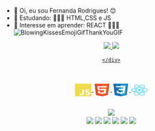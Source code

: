 - 👋 Oi, eu sou Fernanda Rodrigues!  😊
- 👀 Estudando: 👩🏻‍🎓 HTML,CSS e JS 
- 🥰 Interesse em aprender: REACT  👩🏻‍💻
![BlowingKissesEmojiGifThankYouGIF](https://user-images.githubusercontent.com/104037150/178318103-ccb49f1e-ddea-4efd-9bad-ba3e03cf451f.gif)

</div>
<div align="center">
  <a href="https://github.com/fer1192nanda">
  <img height="180em" src="https://github-readme-stats.vercel.app/api?username=fer1192nanda&show_icons=true&theme=dark&include_all_commits=true&count_private=true"/>
  <img height="180em" src="https://github-readme-stats.vercel.app/api/top-langs/?username=fer1192nanda&layout=compact&langs_count=7&theme=dark"/>
    
    </div>
  <div style="display: inline_block"><br
<div style="display: inline_block"><br><img align="center" alt="Fer-Js" height="30" width="40" src="https://raw.githubusercontent.com/devicons/devicon/master/icons/javascript/javascript-plain.svg">
<img align="center" alt="Fer-HTML" height="30" width="40" src="https://raw.githubusercontent.com/devicons/devicon/master/icons/html5/html5-original.svg">
<img align="center" alt="Fer-CSS" height="30" width="40" src="https://raw.githubusercontent.com/devicons/devicon/master/icons/css3/css3-original.svg">
<img align="center" alt="Fer-React" height="30" width="40" src="https://raw.githubusercontent.com/devicons/devicon/master/icons/react/react-original.svg">

  ##
 
<div> 

<a href="https://www.linkedin.com/in/fernanda-gomes-/" target="_blank"><img src="https://img.shields.io/badge/-LinkedIn-%230077B5?style=for-the-badge&logo=linkedin&logoColor=white" target="_blank"></a>  
<a href="https://www.instagram.com/" target="_blank"><img src="https://img.shields.io/badge/-Instagram-%23E4405F?style=for-the-badge&logo=instagram&logoColor=white" target="_blank"></a>
  <a href="https://www.tiktok.com/@fernandarodrigues451" target="_blank"><img src="https://img.shields.io/badge/TikTok-000000?style=for-the-badge&logo=tiktok&logoColor=white" target="_blank"></a> 
  <a href="https://br.pinterest.com/nandacatarina/" target="_blank"><img src="https://img.shields.io/badge/Pinterest-%23E60023.svg?&style=for-the-badge&logo=Pinterest&logoColor=white" target="_blank"></a> 
  <a href="https://codepen.io/FernaaandaRodrigues" target="_blank"><img src="https://img.shields.io/badge/Codepen-000000?style=for-the-badge&logo=codepen&logoColor=white" target="_blank"></a>
    <a href="Fernaaanda_Rodrigues#2049" target="_blank"><img src="https://img.shields.io/badge/Discord-7289DA?style=for-the-badge&logo=discord&logoColor=white" target="_blank"></a>
 <a href="https://twitter.com/fernand70003392" target="_blank"><img src="https://img.shields.io/badge/Twitter-1DA1F2?style=for-the-badge&logo=twitter&logoColor=white" target="_blank"></a>
 
